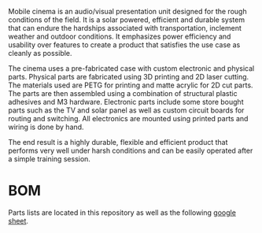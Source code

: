 Mobile cinema is an audio/visual presentation unit designed for the rough conditions of the field. It is a solar powered, efficient and durable system that can endure the hardships associated with transportation, inclement weather and outdoor conditions. It emphasizes power efficiency and usability over features to create a product that satisfies the use case as cleanly as possible.

The cinema uses a pre-fabricated case with custom electronic and physical parts. Physical parts are fabricated using 3D printing and 2D laser cutting. The materials used are PETG for printing and matte acrylic for 2D cut parts. The parts are then assembled using a combination of structural plastic adhesives and M3 hardware. Electronic parts include some store bought parts such as the TV and solar panel as well as custom circuit boards for routing and switching. All electronics are mounted using printed parts and wiring is done by hand.

The end result is a highly durable, flexible and efficient product that performs very well under harsh conditions and can be easily operated after a simple training session.

# BOM

Parts lists are located in this repository as well as the following [google sheet](https://docs.google.com/spreadsheets/d/1YABbkeHETHl9nhduOOJQ0aeivhLUgdqu8qCclFDEOm0/edit?usp=sharing).
